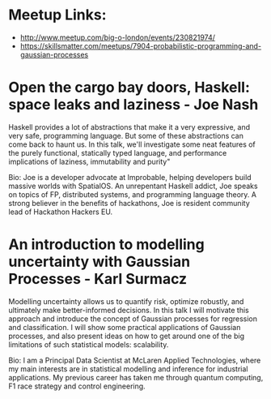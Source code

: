 # Meetup Links:

* http://www.meetup.com/big-o-london/events/230821974/
* https://skillsmatter.com/meetups/7904-probabilistic-programming-and-gaussian-processes 

# Open the cargo bay doors, Haskell: space leaks and laziness - Joe Nash

Haskell provides a lot of abstractions that make it a very expressive, and very safe, programming language. But some of these abstractions can come back to haunt us. In this talk, we'll investigate some neat features of the purely functional, statically typed language, and performance implications of laziness, immutability and purity" 

Bio:  Joe is a developer advocate at Improbable, helping developers build massive worlds with SpatialOS. An unrepentant Haskell addict, Joe speaks on topics of FP, distributed systems, and programming language theory. A strong believer in the benefits of hackathons, Joe is resident community lead of Hackathon Hackers EU. 

# An introduction to modelling uncertainty with Gaussian Processes - Karl Surmacz

Modelling uncertainty allows us to quantify risk, optimize robustly, and ultimately make better-informed decisions. In this talk I will motivate this approach and introduce the concept of Gaussian processes for regression and classification. I will show some practical applications of Gaussian processes, and also present ideas on how to get around one of the big limitations of such statistical models: scalability.

Bio: I am a Principal Data Scientist at McLaren Applied Technologies, where my main interests are in statistical modelling and inference for industrial applications. My previous career has taken me through quantum computing, F1 race strategy and control engineering.